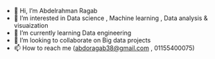 - 👋 Hi, I’m Abdelrahman Ragab 
- 👀 I’m interested in Data science  , Machine learning  ,  Data analysis & visuaization 
- 🌱 I’m currently learning Data engineering
- 💞️ I’m looking to collaborate on Big data projects
- 📫 How to reach me (abdoragab38@gmail.com , 01155400075)

<!---
abdelrhmanRagab388/abdelrhmanRagab388 is a ✨ special ✨ repository because its `README.md` (this file) appears on your GitHub profile.
You can click the Preview link to take a look at your changes.
--->
